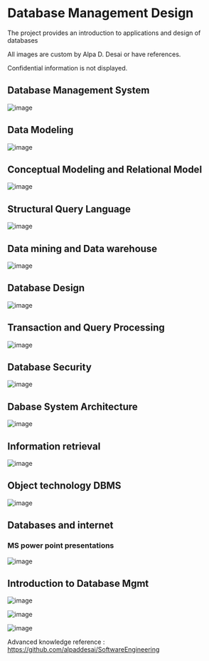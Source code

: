 # Database Management Design


The project provides an introduction to applications and design of databases

All images are custom by Alpa D. Desai or have references.

Confidential information is not displayed.

## Database Management System
![image](DatabaseSystemDesign.png)

## Data Modeling
![image](DataModeling.png)

## Conceptual Modeling and Relational Model
![image](RelationalModel.png)

## Structural Query Language
![image](PL_SQL.png)

## Data mining and Data warehouse
![image](DataMiningDataWarehouse.png)

## Database Design
![image](DatabaseDesign.png)

## Transaction and Query Processing
![image](TransactionQueryProcessing.png)

## Database Security
![image](DatabaseSecurity.png)

## Dabase System Architecture
![image](DatabaseSystemArchitecture.png)

## Information retrieval
![image](InformationRetrieval.png)

## Object technology DBMS
![image](ObjectOrientedObjectRelationalDBMS.png)

## Databases and internet
### MS power point presentations
![image](DatabaseInternet.png)

## Introduction to Database Mgmt
![image](DatabaseMgmtUdemy.jpg)

![image](USCopyrightCertificate.png)

![image](Ethics.jpg)

Advanced knowledge reference : https://github.com/alpaddesai/SoftwareEngineering

